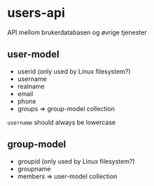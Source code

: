 users-api
=========

API mellom brukerdatabasen og øvrige tjenester

## user-model

* userid (only used by Linux filesystem?)
* username
* realname
* email
* phone
* groups => group-model collection

```username``` should always be lowercase

## group-model

* groupid (only used by Linux filesystem?)
* groupname
* members => user-model collection
